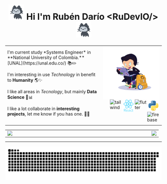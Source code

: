 <h1 align="center"> <img src="Octocats/pixeljumpcat.gif" width=50 ><img/> Hi I'm Rubén Darío <b>&lt;RuDevIO/&gt;</b> <img src="Octocats/pixeljumpcat.gif" width=50 ><img/></h1>

<table>
  <tr>
    <td>
       I'm current study *Systems Engineer* in **National University of Colombia.** [UNAL](https://unal.edu.co/) 📚✏️

  I'm interesting in use *Technology* in benefit to **Humanity** 🌎✨

  I like all areas in *Tecnology*, but mainly **Data Science** 💾📊

  I like a lot collaborate in **interesting projects**, let me know if you has one. 👌🏼
    </td>
    <td>
      <img src="Octocats/studentcat.png" align="right" width=400  ><img/>
        <a href="https://www.python.org" target="_blank" rel="noreferrer"> <img align="right" src="https://raw.githubusercontent.com/devicons/devicon/master/icons/python/python-original.svg" alt="python" width="40" height="40"/> </a> 
   <a href="https://flutter.dev" target="_blank" rel="noreferrer"> <img align="right" src="https://www.vectorlogo.zone/logos/flutterio/flutterio-icon.svg" alt="flutter" width="40" height="40"/> </a>
   <a href="https://reactjs.org/" target="_blank" rel="noreferrer"> <img align="right" src="https://raw.githubusercontent.com/devicons/devicon/master/icons/react/react-original-wordmark.svg" alt="react" width="40" height="40"/> </a> 
   <a href="https://tailwindcss.com/" target="_blank" rel="noreferrer"> <img align="right" src="https://www.vectorlogo.zone/logos/tailwindcss/tailwindcss-icon.svg" alt="tailwind" width="40" height="40"/> </a> 
  <a href="https://firebase.google.com/" target="_blank" rel="noreferrer"> <img align="right" src="https://www.vectorlogo.zone/logos/firebase/firebase-icon.svg" alt="firebase" width="40" height="40"/> </a> 
    </td>
  </tr>
</table>

<table>
  <tr>
    <td>
       <a href="https://github.com/anuraghazra/github-readme-stats">
  <img align="left" src="http://github-readme-streak-stats.herokuapp.com?user=rguarnizo&theme=monokai-metallian&date_format=M%20j%5B%2C%20Y%5D" width=450/>
</a>
    </td>
    <td>
       <a href="https://github.com/anuraghazra/github-readme-stats">
  <img align="right" src="https://spotify-github-profile.vercel.app/api/view?uid=0nda93skbfbzl9rkjwspds7ta&cover_image=true&theme=novatorem&bar_color=53b14f&bar_color_cover=false" />
</a>
    </td>
  </tr>
</table>


  --- 




  





  ![mishmanners snake gif](/github-contribution-grid-snake.svg)





